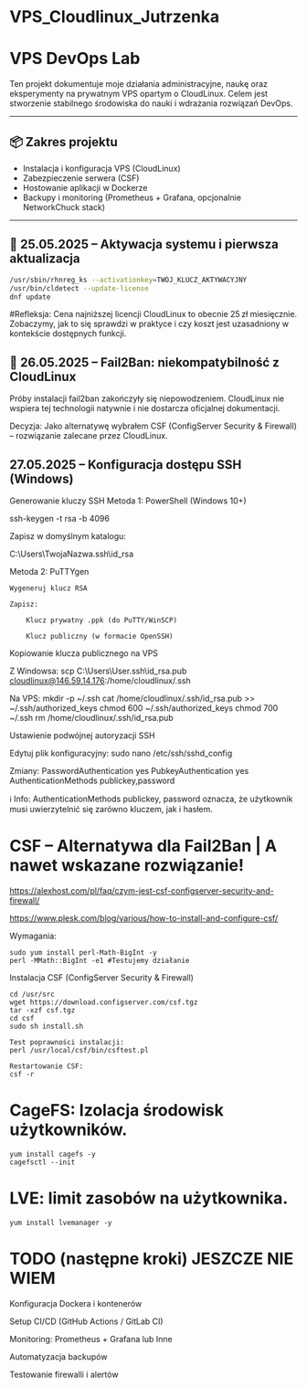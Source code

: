 # VPS_Cloudlinux_Jutrzenka

# VPS DevOps Lab

Ten projekt dokumentuje moje działania administracyjne, naukę oraz eksperymenty na prywatnym VPS opartym o CloudLinux. Celem jest stworzenie stabilnego środowiska do nauki i wdrażania rozwiązań DevOps.

---

## 📦 Zakres projektu

- Instalacja i konfiguracja VPS (CloudLinux)
- Zabezpieczenie serwera (CSF)
- Hostowanie aplikacji w Dockerze
- Backupy i monitoring (Prometheus + Grafana, opcjonalnie NetworkChuck stack)

---

## 📅 25.05.2025 – Aktywacja systemu i pierwsza aktualizacja

```bash
/usr/sbin/rhnreg_ks --activationkey=TWÓJ_KLUCZ_AKTYWACYJNY
/usr/bin/cldetect --update-license
dnf update
```

#Refleksja:
Cena najniższej licencji CloudLinux to obecnie 25 zł miesięcznie. Zobaczymy, jak to się sprawdzi w praktyce i czy koszt jest uzasadniony w kontekście dostępnych funkcji.

## 📅 26.05.2025 – Fail2Ban: niekompatybilność z CloudLinux
Próby instalacji fail2ban zakończyły się niepowodzeniem.
CloudLinux nie wspiera tej technologii natywnie i nie dostarcza oficjalnej dokumentacji.

Decyzja:
Jako alternatywę wybrałem CSF (ConfigServer Security & Firewall) – rozwiązanie zalecane przez CloudLinux.

## 27.05.2025 – Konfiguracja dostępu SSH (Windows)

Generowanie kluczy SSH
Metoda 1: PowerShell (Windows 10+)

ssh-keygen -t rsa -b 4096

Zapisz w domyślnym katalogu:

C:\Users\TwojaNazwa\.ssh\id_rsa

Metoda 2: PuTTYgen

    Wygeneruj klucz RSA

    Zapisz:

        Klucz prywatny .ppk (do PuTTY/WinSCP)

        Klucz publiczny (w formacie OpenSSH)

Kopiowanie klucza publicznego na VPS

Z Windowsa:
scp C:\Users\User\.ssh\id_rsa.pub cloudlinux@146.59.14.176:/home/cloudlinux/.ssh

Na VPS:
mkdir -p ~/.ssh
cat /home/cloudlinux/.ssh/id_rsa.pub >> ~/.ssh/authorized_keys
chmod 600 ~/.ssh/authorized_keys
chmod 700 ~/.ssh
rm /home/cloudlinux/.ssh/id_rsa.pub

Ustawienie podwójnej autoryzacji SSH

Edytuj plik konfiguracyjny:
sudo nano /etc/ssh/sshd_config

Zmiany:
PasswordAuthentication yes
PubkeyAuthentication yes
AuthenticationMethods publickey,password

ℹ️ Info:
AuthenticationMethods publickey, password oznacza, że użytkownik musi uwierzytelnić się zarówno kluczem, jak i hasłem.


# CSF – Alternatywa dla Fail2Ban | A nawet wskazane rozwiązanie!

https://alexhost.com/pl/faq/czym-jest-csf-configserver-security-and-firewall/

https://www.plesk.com/blog/various/how-to-install-and-configure-csf/

Wymagania:
```
sudo yum install perl-Math-BigInt -y
perl -MMath::BigInt -e1 #Testujemy działanie
```
Instalacja CSF (ConfigServer Security & Firewall)

```
cd /usr/src
wget https://download.configserver.com/csf.tgz
tar -xzf csf.tgz
cd csf
sudo sh install.sh

Test poprawności instalacji:
perl /usr/local/csf/bin/csftest.pl

Restartowanie CSF:
csf -r
```

# CageFS: Izolacja środowisk użytkowników.

```
yum install cagefs -y
cagefsctl --init
```

# LVE: limit zasobów na użytkownika.

```
yum install lvemanager -y
```

# TODO (następne kroki) JESZCZE NIE WIEM

Konfiguracja Dockera i kontenerów

Setup CI/CD (GitHub Actions / GitLab CI)

Monitoring: Prometheus + Grafana lub Inne

Automatyzacja backupów

Testowanie firewalli i alertów
